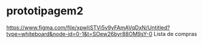 # prototipagem2
https://www.figma.com/file/xpwIiSTVi5v9yFAmAVqDxN/Untitled?type=whiteboard&node-id=0-1&t=SOew26byr88OM9sY-0
Lista de compras 
